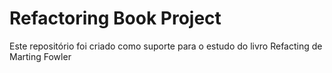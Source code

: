 # Refactoring Book Project

Este repositório foi criado como suporte para o estudo do livro Refacting de Marting Fowler
